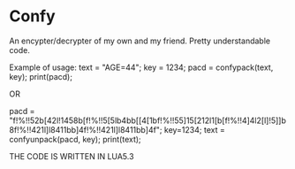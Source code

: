 # Confy
An encypter/decrypter of my own and my friend. Pretty understandable code.

Example of usage:
text = "AGE=44";
key = 1234;
pacd = confypack(text, key);
print(pacd);

OR

pacd = "f!%!!52b[42l!1458b[f!%!!5[5lb4bb[[4[1bf!%!!55]15[212l1[b[f!%!!4]4l2[l]!5]]b8f!%!!421l]l8411bb]4f!%!!421l]l8411bb]4f";
key=1234;
text = confyunpack(pacd, key);
print(text);


THE CODE IS WRITTEN IN LUA5.3

